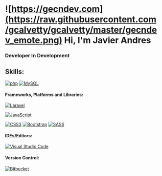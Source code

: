 # ![https://gecndev.com](https://raw.githubusercontent.com/gcalvetty/gcalvetty/master/gecndev_emote.png) Hi, I'm Javier Andres

### Developer In Development

## Skills:

[![php](https://img.shields.io/badge/PHP-777BB4?style=for-the-badge&logo=php&logoColor=white&labelColor=black)]()
[![MySQL](https://img.shields.io/badge/MySQL-4479A1?style=for-the-badge&logo=mysql&logoColor=white&labelColor=black)]()

#### Frameworks, Platforms and Libraries:

[![Laravel](https://img.shields.io/badge/laravel-%23FF2D20.svg?style=for-the-badge&logo=laravel&logoColor=white&labelColor=black)]()

[![JavaScript](https://img.shields.io/badge/JavaScript-F7DF1E?style=for-the-badge&logo=javascript&logoColor=white&labelColor=black)]()

[![CSS3](https://img.shields.io/badge/css3-%231572B6.svg?style=for-the-badge&logo=css3&logoColor=white&labelColor=black)]()
[![Bootstrap](https://img.shields.io/badge/bootstrap-%23563D7C.svg?style=for-the-badge&logo=bootstrap&labelColor=black)]()
[![SASS](https://img.shields.io/badge/SASS-hotpink.svg?style=for-the-badge&logo=SASS&labelColor=black)]()

#### IDEs/Editors:

[![Visual Studio Code](https://img.shields.io/badge/VisualStudioCode-0078d7.svg?style=for-the-badge&logo=visual-studio-code&labelColor=black)]()

#### Version Control:

[![Bitbucket](https://img.shields.io/badge/bitbucket-%230047B3.svg?style=for-the-badge&logo=bitbucket&labelColor=black)]()
